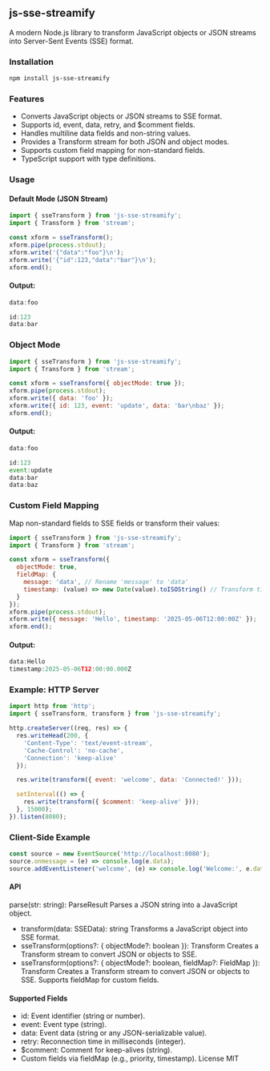 ## js-sse-streamify
A modern Node.js library to transform JavaScript objects or JSON streams into Server-Sent Events (SSE) format.

### Installation
```sh
npm install js-sse-streamify
```
### Features

- Converts JavaScript objects or JSON streams to SSE format.
- Supports id, event, data, retry, and $comment fields.
- Handles multiline data fields and non-string values.
- Provides a Transform stream for both JSON and object modes.
- Supports custom field mapping for non-standard fields.
- TypeScript support with type definitions.

### Usage
#### Default Mode (JSON Stream)
```javascript 
import { sseTransform } from 'js-sse-streamify';
import { Transform } from 'stream';

const xform = sseTransform();
xform.pipe(process.stdout);
xform.write('{"data":"foo"}\n');
xform.write('{"id":123,"data":"bar"}\n');
xform.end();
```

#### Output:
```javascript 
data:foo

id:123
data:bar
```
### Object Mode
```javascript 
import { sseTransform } from 'js-sse-streamify';
import { Transform } from 'stream';

const xform = sseTransform({ objectMode: true });
xform.pipe(process.stdout);
xform.write({ data: 'foo' });
xform.write({ id: 123, event: 'update', data: 'bar\nbaz' });
xform.end();
```

#### Output:
```javascript 
data:foo

id:123
event:update
data:bar
data:baz
```
### Custom Field Mapping
Map non-standard fields to SSE fields or transform their values:
```javascript
import { sseTransform } from 'js-sse-streamify';
import { Transform } from 'stream';

const xform = sseTransform({
  objectMode: true,
  fieldMap: {
    message: 'data', // Rename 'message' to 'data'
    timestamp: (value) => new Date(value).toISOString() // Transform timestamp
  }
});
xform.pipe(process.stdout);
xform.write({ message: 'Hello', timestamp: '2025-05-06T12:00:00Z' });
xform.end();
```
#### Output:
```javascript 
data:Hello
timestamp:2025-05-06T12:00:00.000Z
```

### Example: HTTP Server
```javascript 
import http from 'http';
import { sseTransform, transform } from 'js-sse-streamify';

http.createServer((req, res) => {
  res.writeHead(200, {
    'Content-Type': 'text/event-stream',
    'Cache-Control': 'no-cache',
    'Connection': 'keep-alive'
  });

  res.write(transform({ event: 'welcome', data: 'Connected!' }));

  setInterval(() => {
    res.write(transform({ $comment: 'keep-alive' }));
  }, 15000);
}).listen(8080);
```
### Client-Side Example
```javascript 
const source = new EventSource('http://localhost:8080');
source.onmessage = (e) => console.log(e.data);
source.addEventListener('welcome', (e) => console.log('Welcome:', e.data));
```
#### API
parse(str: string): ParseResult
Parses a JSON string into a JavaScript object.
- transform(data: SSEData): string
Transforms a JavaScript object into SSE format.
- sseTransform(options?: { objectMode?: boolean }): Transform
Creates a Transform stream to convert JSON or objects to SSE.
- sseTransform(options?: { objectMode?: boolean, fieldMap?: FieldMap }): Transform
Creates a Transform stream to convert JSON or objects to SSE. Supports fieldMap for custom fields.
#### Supported Fields

- id: Event identifier (string or number).
- event: Event type (string).
- data: Event data (string or any JSON-serializable value).
- retry: Reconnection time in milliseconds (integer).
- $comment: Comment for keep-alives (string).
- Custom fields via fieldMap (e.g., priority, timestamp).
License
MIT
